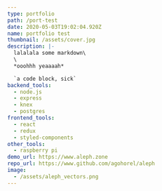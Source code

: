```yaml
---
type: portfolio
path: /port-test
date: 2020-05-03T19:02:04.920Z
name: portfolio test
thumbnail: /assets/cover.jpg
description: |-
  lalalala some markdown\
  \
  *ooohhh yeaaaah*

  `a code block, sick`
backend_tools:
  - node.js
  - express
  - knex
  - postgres
frontend_tools:
  - react
  - redux
  - styled-components
other_tools:
  - raspberry pi
demo_url: https://www.aleph.zone
repo_url: https://www.github.com/agohorel/aleph
image:
  - /assets/aleph_vectors.png
---
```

